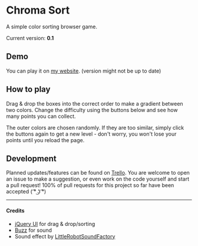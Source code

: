# Chroma Sort
A simple color sorting browser game.

Current version: **0.1**

## Demo
You can play it on [my website](https://besasam.github.io/demos/chroma-sort/). (version might not be up to date)

## How to play
Drag & drop the boxes into the correct order to make a gradient between two colors. Change the difficulty using the buttons below and see how many points you can collect.

The outer colors are chosen randomly. If they are too similar, simply click the buttons again to get a new level - don't worry, you won't lose your points until you reload the page.

## Development
Planned updates/features can be found on [Trello](https://trello.com/b/XQebN9kt/chroma-sort). You are welcome to open an issue to make a suggestion, or even work on the code yourself and start a pull request! 100% of pull requests for this project so far have been accepted ( ͡° ͜ʖ ͡°) 

---

#### Credits
* [jQuery UI](https://jqueryui.com/) for drag & drop/sorting
* [Buzz](http://buzz.jaysalvat.com/) for sound
* Sound effect by [LittleRobotSoundFactory](https://freesound.org/people/LittleRobotSoundFactory/)
